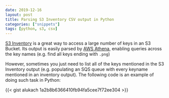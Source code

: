 ```yaml
---
date: 2019-12-16
layout: post
title: Parsing S3 Inventory CSV output in Python
categories: ["snippets"]
tags: [python, s3, csv]
---
```


[S3 Inventory](https://docs.aws.amazon.com/AmazonS3/latest/dev/storage-inventory.html) is a great way to access a large number of keys in an S3 Bucket. Its output is easily parsed by [AWS Athena](https://docs.aws.amazon.com/athena/latest/ug//what-is.html), enabling queries across the key names (e.g. find all keys ending with `.png`)

However, sometimes you just need to list all of the keys mentioned in the S3 Inventory output (e.g. populating an SQS queue with every keyname mentioned in an inventory output). The following code is an example of doing such task in Python:

{{< gist alukach 1a2b8b6366410fb94fa5cee7f72ee304 >}}
